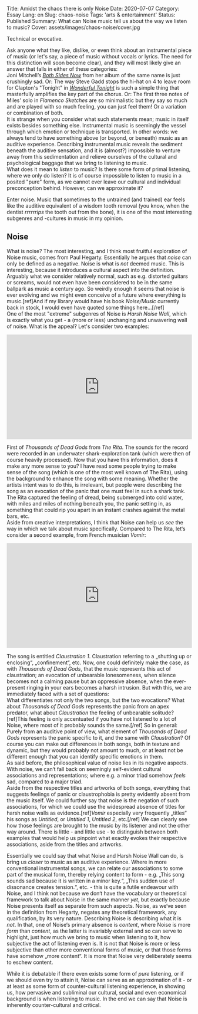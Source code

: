 Title: Amidst the chaos there is only Noise
Date: 2020-07-07
Category: Essay
Lang: en
Slug: chaos-noise
Tags: 'arts & entertainment'
Status: Published
Summary: What can Noise music tell us about the way we listen to music?
Cover: assets/images/chaos-noise/cover.jpg

Technical or evocative.

Ask anyone what they like, dislike, or even think about an instrumental piece of music (or let's say, a piece of music without vocals or lyrics. The need for this distinction will soon become clear), and they will most likely give an answer that falls in either of these categories:  
Joni Mitchell’s [*Both Sides Now*](https://youtu.be/aCnf46boC3I) from her album of the same name is just crushingly sad. Or: The way Steve Gadd stops the hi-hat on 4 to leave room for Clapton's "Tonight" in [*Wonderful Tonight*](https://youtu.be/SZiods4xwmM) is such a simple thing that masterfully amplifies the key part of the chorus. Or: The first three notes of Miles' solo in *Flamenco Sketches* are so minimalistic but they say so much and are played with so much feeling, you can just feel them! Or a variation or combination of both.  
It is strange when you consider what such statements mean; music in itself exists besides something else. Instrumental music is seemingly the vessel through which emotion or technique is transported. In other words: we always tend to have something above (or beyond, or beneath) music as an auditive experience. Describing instrumental music reveals the sediment beneath the auditive sensation, and it is (almost?) impossible to venture away from this sedimentation and relieve ourselves of the cultural and psychological baggage that we bring to listening to music.  
What does it mean to *listen* to music? Is there some form of primal listening, where we only do listen? It is of course impossible to listen to music in a posited "pure" form, as we cannot ever leave our cultural and individual preconception behind. However, can we approximate it?

Enter noise. Music that sometimes to the untrained (and trained) ear feels like the auditive equivalent of a wisdom tooth removal (you know, when the dentist *rrrrrrips* the tooth out from the bone), it is one of the most interesting subgenres and -cultures in music in my opinion.

## Noise

What is noise? The most interesting, and I think most fruitful exploration of Noise music, comes from Paul Hegarty. Essentially he argues that *noise* can only be defined as a negative. Noise is what is *not* deemed music. This is interesting, because it introduces a cultural aspect into the definition. Arguably what we consider relatively normal, such as e.g. distorted guitars or screams, would not even have been considered to be in the same ballpark as music a century ago. So weirdly enough it seems that noise is ever evolving and we might even conceive of a future where everything is music.[ref]And if my library would have his book *Noise/Music* currently back in stock, I would even have quoted some things here...[/ref]  
One of the most "extreme" subgenres of Noise is *Harsh Noise Wall*, which is exactly what you get - a (more or less) unchanging and unwavering wall of noise. What is the appeal? Let's consider two examples:

<div class="container" style="position:relative;height:0;width:100%;padding-bottom: 56.25%;">
<iframe src="https://www.youtube.com/embed/SIhEtV-hnSw" frameborder="0" allow="autoplay; encrypted-media;" allowfullscreen class="video" style="position:absolute;width:100%;height:100%"></iframe>
</div>

First of *Thousands of Dead Gods* from *The Rita*. The sounds for the record were recorded in an underwater shark-exploration tank (which were then of course heavily processed). Now that you have this information, does it make any more sense to you? I have read some people trying to make sense of the song (which is one of the most well known of The Rita), using the background to enhance the song with some meaning. Whether the artists intent was to do this, is irrelevant, but people were describing the song as an evocation of the panic that one must feel in such a shark tank. The Rita captured the feeling of dread, being submerged into cold water, with miles and miles of nothing beneath you, the panic setting in, as something that could rip you apart in an instant crashes against the metal bars, etc.  
Aside from creative interpretations, I think that Noise can help us *see* the way in which we talk about music specifically. Compared to The Rita, let‘s consider a second example, from French musician *Vomir*:

<div class="container" style="position:relative;height:0;width:100%;padding-bottom: 56.25%;">
<iframe src="https://www.youtube.com/embed/wLzEgrHKxNM" frameborder="0" allow="autoplay; encrypted-media;" allowfullscreen class="video" style="position:absolute;width:100%;height:100%"></iframe>
</div>

The song is entitled *Claustration 1*. Claustration referring to a „shutting up or enclosing“, „confinement“, etc. Now, one could definitely make the case, as with *Thousands of Dead Gods*, that the music represents this act of claustration; an evocation of unbearable lonesomeness, when silence becomes not a calming pause but an oppressive absence, when the ever-present ringing in your ears becomes a harsh intrusion. But with this, we are immediately faced with a set of questions:  
What differentiates not only the two songs, but the two evocations? What about *Thousands of Dead Gods* represents the panic from an apex predator, what about *Claustration* the feeling of unbearable solitude?[ref]This feeling is only accentuated if you have not listened to a lot of Noise, where most of it probably sounds the same.[/ref] So in general: Purely from an auditive point of view, what element of *Thousands of Dead Gods* represents the panic specific to it, and the same with *Claustration*? Of course you can make out differences in both songs, both in texture and dynamic, but they would probably not amount to much, or at least not be different enough that you can identify specific emotions in them.  
As said before, the philosophical value of noise lies in its negative aspects. With noise, we can‘t fall back on seemingly self-evident cultural associations and representations; where e.g. a minor triad somehow *feels* sad, compared to a major triad.  
Aside from the respective titles and artworks of both songs, everything that suggests feelings of panic or claustrophobia is pretty evidently absent from the music itself. We could further say that noise is the negation of such associations, for which we could use the widespread absence of titles for harsh noise walls as evidence.[ref]*Vomir* especially very frequently „titles“ his songs as *Untitled*, or *Untitled 1*, *Untitled 2*, etc.[/ref] We can clearly see how those feelings are brought to the music by its listener and not the other way around. There is little - and little use - to distinguish between both examples that would help us pinpoint what exactly evokes their respective associations, aside from the titles and artworks. 

Essentially we could say that what Noise and Harsh Noise Wall can do, is bring us *closer* to music as an auditive experience. Where in more conventional instrumental songs, we can relate our associations to some part of the musical form, thereby relying content to form - e.g. „This song sounds sad because it is written in a minor key.“, „This sudden use of dissonance creates tension.“, etc. - this is quite a futile endeavour with Noise, and I think not because we don‘t have the vocabulary or theoretical framework to talk about Noise in the same manner *yet*, but exactly because Noise presents itself as separate from such aspects. Noise, as we‘ve seen in the definition from Hegarty, negates any theoretical framework, any qualification, by its very nature. Describing Noise is describing what it is *not*. In that, one of Noise‘s primary absence is *content*, where Noise is more *form* than *content*, as the latter is invariably external and so can serve to highlight, just how much we bring to music when listening to it, how subjective the act of listening even is. It is not that Noise is more or less subjective than other more conventional forms of music, or that those forms have somehow „more content“. It is more that Noise very deliberately seems to eschew content. 

While it is debatable if there even exists some form of *pure* listening, or if we should even try to attain it, Noise can serve as an approximation of it - or at least as some form of counter-cultural listening experience, in showing us, how pervasive and subliminal our cultural, social and even economical background is when listening to music. In the end we can say that Noise is inherently counter-cultural and critical.
